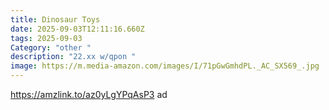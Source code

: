 ```yaml
---
title: Dinosaur Toys
date: 2025-09-03T12:11:16.660Z
tags: 2025-09-03
Category: "other "
description: "22.xx w/qpon "
image: https://m.media-amazon.com/images/I/71pGwGmhdPL._AC_SX569_.jpg
---
```

https://amzlink.to/az0yLgYPqAsP3 ad